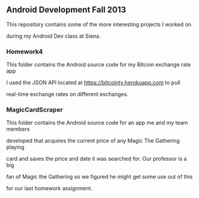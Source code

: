 ## Android Development Fall 2013

This repository contains some of the more interesting projects I worked on 

during my Android Dev class at Siena.

### Homework4

This folder contains the Android source code for my Bitcoin exchange rate app

I used the JSON API located at https://bitcointy.herokuapp.com to pull

real-time exchange rates on different exchanges.


### MagicCardScraper

This folder contains the Android source code for an app me and my team members

developed that acquires the current price of any Magic The Gathering playing

card and saves the price and date it was searched for.  Our professor is a big

fan of Magic the Gathering so we figured he might get some use out of this 

for our last homework assignment.
